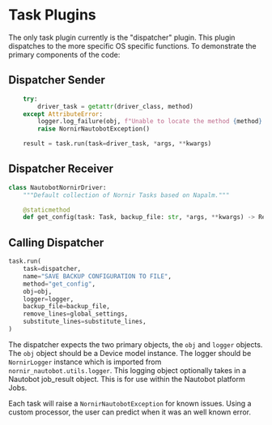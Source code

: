# Task Plugins

The only task plugin currently is the "dispatcher" plugin. This plugin dispatches to the more specific OS specific functions. To demonstrate the primary components of the code:

## Dispatcher Sender

```python
    try:
        driver_task = getattr(driver_class, method)
    except AttributeError:
        logger.log_failure(obj, f"Unable to locate the method {method} for {driver}")
        raise NornirNautobotException()

    result = task.run(task=driver_task, *args, **kwargs)
```

## Dispatcher Receiver

```python
class NautobotNornirDriver:
    """Default collection of Nornir Tasks based on Napalm."""

    @staticmethod
    def get_config(task: Task, backup_file: str, *args, **kwargs) -> Result:
```

## Calling Dispatcher

```python
task.run(
    task=dispatcher,
    name="SAVE BACKUP CONFIGURATION TO FILE",
    method="get_config",
    obj=obj,
    logger=logger,
    backup_file=backup_file,
    remove_lines=global_settings,
    substitute_lines=substitute_lines,
)
```

The dispatcher expects the two primary objects, the `obj` and `logger` objects. The `obj` object should be a Device model instance. The logger should be `NornirLogger` instance which is imported from `nornir_nautobot.utils.logger`. This logging object optionally takes in a Nautobot job_result object. This is for use within the Nautobot platform Jobs. 

Each task will raise a `NornirNautobotException` for known issues. Using a custom processor, the user can predict when it was an well known error.
